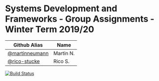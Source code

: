 # Systems Development and Frameworks - Group Assignments - Winter Term 2019/20

| Github Alias                                         | Name         |
| ---------------------------------------------------- | ------------ |
| [@martinneumann](https://github.com/martinneumann)   | Martin N.    |
| [@rico-stucke](https://github.com/rico-stucke)   | Rico S.    |



[![Build Status](https://travis-ci.com/martinneumann/Systems-Development-and-Frameworks.svg?branch=master)](https://travis-ci.com/martinneumann/Systems-Development-and-Frameworks)
